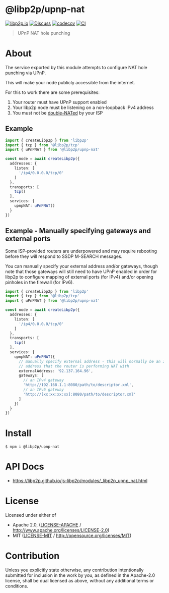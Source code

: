 # @libp2p/upnp-nat

[![libp2p.io](https://img.shields.io/badge/project-libp2p-yellow.svg?style=flat-square)](http://libp2p.io/)
[![Discuss](https://img.shields.io/discourse/https/discuss.libp2p.io/posts.svg?style=flat-square)](https://discuss.libp2p.io)
[![codecov](https://img.shields.io/codecov/c/github/libp2p/js-libp2p.svg?style=flat-square)](https://codecov.io/gh/libp2p/js-libp2p)
[![CI](https://img.shields.io/github/actions/workflow/status/libp2p/js-libp2p/main.yml?branch=main\&style=flat-square)](https://github.com/libp2p/js-libp2p/actions/workflows/main.yml?query=branch%3Amain)

> UPnP NAT hole punching

# About

<!--

!IMPORTANT!

Everything in this README between "# About" and "# Install" is automatically
generated and will be overwritten the next time the doc generator is run.

To make changes to this section, please update the @packageDocumentation section
of src/index.js or src/index.ts

To experiment with formatting, please run "npm run docs" from the root of this
repo and examine the changes made.

-->

The service exported by this module attempts to configure NAT hole punching
via UPnP.

This will make your node publicly accessible from the internet.

For this to work there are some prerequisites:

1. Your router must have UPnP support enabled
2. Your libp2p node must be listening on a non-loopback IPv4 address
3. You must not be [double-NATed](https://kb.netgear.com/30186/What-is-double-NAT-and-why-is-it-bad) by your ISP

## Example

```typescript
import { createLibp2p } from 'libp2p'
import { tcp } from '@libp2p/tcp'
import { uPnPNAT } from '@libp2p/upnp-nat'

const node = await createLibp2p({
  addresses: {
    listen: [
      '/ip4/0.0.0.0/tcp/0'
    ]
  },
  transports: [
    tcp()
  ],
  services: {
    upnpNAT: uPnPNAT()
  }
})
```

## Example - Manually specifying gateways and external ports

Some ISP-provided routers are underpowered and may require rebooting before
they will respond to SSDP M-SEARCH messages.

You can manually specify your external address and/or gateways, though note
that those gateways will still need to have UPnP enabled in order for libp2p
to configure mapping of external ports (for IPv4) and/or opening pinholes in
the firewall (for IPv6).

```typescript
import { createLibp2p } from 'libp2p'
import { tcp } from '@libp2p/tcp'
import { uPnPNAT } from '@libp2p/upnp-nat'

const node = await createLibp2p({
  addresses: {
    listen: [
      '/ip4/0.0.0.0/tcp/0'
    ]
  },
  transports: [
    tcp()
  ],
  services: {
    upnpNAT: uPnPNAT({
      // manually specify external address - this will normally be an IPv4
      // address that the router is performing NAT with
      externalAddress: '92.137.164.96',
      gateways: [
        // an IPv4 gateway
        'http://192.168.1.1:8080/path/to/descriptor.xml',
        // an IPv6 gateway
        'http://[xx:xx:xx:xx]:8080/path/to/descriptor.xml'
      ]
    })
  }
})
```

# Install

```console
$ npm i @libp2p/upnp-nat
```

# API Docs

- <https://libp2p.github.io/js-libp2p/modules/_libp2p_upnp_nat.html>

# License

Licensed under either of

- Apache 2.0, ([LICENSE-APACHE](https://github.com/libp2p/js-libp2p/blob/main/packages/upnp-nat/LICENSE-APACHE) / <http://www.apache.org/licenses/LICENSE-2.0>)
- MIT ([LICENSE-MIT](https://github.com/libp2p/js-libp2p/blob/main/packages/upnp-nat/LICENSE-MIT) / <http://opensource.org/licenses/MIT>)

# Contribution

Unless you explicitly state otherwise, any contribution intentionally submitted for inclusion in the work by you, as defined in the Apache-2.0 license, shall be dual licensed as above, without any additional terms or conditions.
